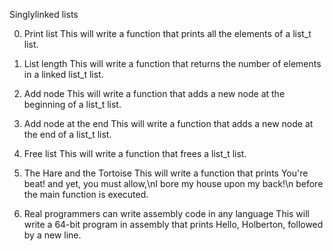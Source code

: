 Singlylinked lists

0. Print list
This will write a function that prints all the elements of a list_t list.

1. List length
This will write a function that returns the number of elements in a linked list_t list.

2. Add node
This will write a function that adds a new node at the beginning of a list_t list.

3. Add node at the end
This will write a function that adds a new node at the end of a list_t list.

4. Free list
This will write a function that frees a list_t list.

5. The Hare and the Tortoise
This will write a function that prints You're beat! and yet, you must allow,\nI bore my house upon my back!\n before the main function is executed.

6. Real programmers can write assembly code in any language
This will write a 64-bit program in assembly that prints Hello, Holberton, followed by a new line.
